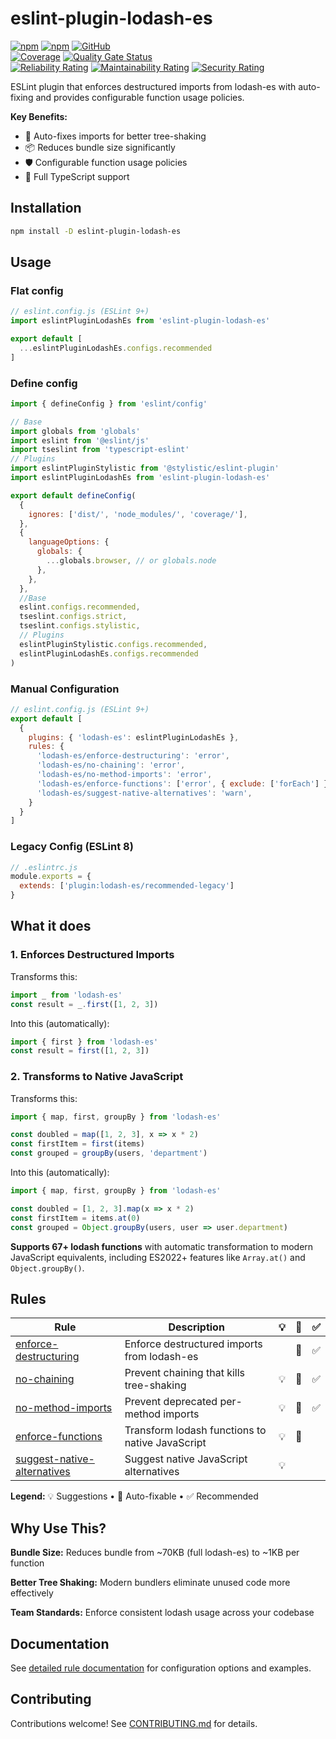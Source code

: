 # eslint-plugin-lodash-es

[![npm](https://img.shields.io/npm/v/eslint-plugin-lodash-es)](https://www.npmjs.com/package/eslint-plugin-lodash-es)
[![npm](https://img.shields.io/npm/dt/eslint-plugin-lodash-es)](https://www.npmjs.com/package/eslint-plugin-lodash-es)
[![GitHub](https://img.shields.io/github/license/ilovepixelart/eslint-plugin-lodash-es)](https://github.com/ilovepixelart/eslint-plugin-lodash-es/blob/main/LICENSE)
\
[![Coverage](https://sonarcloud.io/api/project_badges/measure?project=ilovepixelart_eslint-plugin-lodash-es&metric=coverage)](https://sonarcloud.io/summary/new_code?id=ilovepixelart_eslint-plugin-lodash-es)
[![Quality Gate Status](https://sonarcloud.io/api/project_badges/measure?project=ilovepixelart_eslint-plugin-lodash-es&metric=alert_status)](https://sonarcloud.io/summary/new_code?id=ilovepixelart_eslint-plugin-lodash-es)
\
[![Reliability Rating](https://sonarcloud.io/api/project_badges/measure?project=ilovepixelart_eslint-plugin-lodash-es&metric=reliability_rating)](https://sonarcloud.io/summary/new_code?id=ilovepixelart_eslint-plugin-lodash-es)
[![Maintainability Rating](https://sonarcloud.io/api/project_badges/measure?project=ilovepixelart_eslint-plugin-lodash-es&metric=sqale_rating)](https://sonarcloud.io/summary/new_code?id=ilovepixelart_eslint-plugin-lodash-es)
[![Security Rating](https://sonarcloud.io/api/project_badges/measure?project=ilovepixelart_eslint-plugin-lodash-es&metric=security_rating)](https://sonarcloud.io/summary/new_code?id=ilovepixelart_eslint-plugin-lodash-es)

ESLint plugin that enforces destructured imports from lodash-es with auto-fixing and provides configurable function usage policies.

**Key Benefits:**

- 🔧 Auto-fixes imports for better tree-shaking
- 📦 Reduces bundle size significantly  
- 🛡️ Configurable function usage policies
- 📝 Full TypeScript support

## Installation

```bash
npm install -D eslint-plugin-lodash-es
```

## Usage

### Flat config

```javascript
// eslint.config.js (ESLint 9+)
import eslintPluginLodashEs from 'eslint-plugin-lodash-es'

export default [
  ...eslintPluginLodashEs.configs.recommended
]
```

### Define config

```javascript
import { defineConfig } from 'eslint/config'

// Base
import globals from 'globals'
import eslint from '@eslint/js'
import tseslint from 'typescript-eslint'
// Plugins
import eslintPluginStylistic from '@stylistic/eslint-plugin'
import eslintPluginLodashEs from 'eslint-plugin-lodash-es'

export default defineConfig(
  {
    ignores: ['dist/', 'node_modules/', 'coverage/'],
  },
  {
    languageOptions: {
      globals: {
        ...globals.browser, // or globals.node
      },
    },
  },
  //Base
  eslint.configs.recommended,
  tseslint.configs.strict,
  tseslint.configs.stylistic,
  // Plugins
  eslintPluginStylistic.configs.recommended,
  eslintPluginLodashEs.configs.recommended
)

```

### Manual Configuration

```javascript
// eslint.config.js (ESLint 9+)
export default [
  {
    plugins: { 'lodash-es': eslintPluginLodashEs },
    rules: {
      'lodash-es/enforce-destructuring': 'error',
      'lodash-es/no-chaining': 'error',
      'lodash-es/no-method-imports': 'error',
      'lodash-es/enforce-functions': ['error', { exclude: ['forEach'] }],
      'lodash-es/suggest-native-alternatives': 'warn',
    }
  }
]
```

### Legacy Config (ESLint 8)

```javascript
// .eslintrc.js
module.exports = {
  extends: ['plugin:lodash-es/recommended-legacy']
}
```

## What it does

### 1. Enforces Destructured Imports

Transforms this:

```typescript
import _ from 'lodash-es'
const result = _.first([1, 2, 3])
```

Into this (automatically):

```typescript
import { first } from 'lodash-es'
const result = first([1, 2, 3])
```

### 2. Transforms to Native JavaScript

Transforms this:

```typescript
import { map, first, groupBy } from 'lodash-es'

const doubled = map([1, 2, 3], x => x * 2)
const firstItem = first(items)
const grouped = groupBy(users, 'department')
```

Into this (automatically):

```typescript
import { map, first, groupBy } from 'lodash-es'

const doubled = [1, 2, 3].map(x => x * 2)
const firstItem = items.at(0)
const grouped = Object.groupBy(users, user => user.department)
```

**Supports 67+ lodash functions** with automatic transformation to modern JavaScript equivalents, including ES2022+ features like `Array.at()` and `Object.groupBy()`.

## Rules

| Rule | Description | 💡 | 🔧 | ✅ |
|------|-------------|:--:|:--:|:--:|
| [enforce-destructuring](./docs/rules/enforce-destructuring.md) | Enforce destructured imports from lodash-es | | 🔧 | ✅ |
| [no-chaining](./docs/rules/no-chaining.md) | Prevent chaining that kills tree-shaking | 💡 | 🔧 | ✅ |
| [no-method-imports](./docs/rules/no-method-imports.md) | Prevent deprecated per-method imports | 💡 | 🔧 | ✅ |
| [enforce-functions](./docs/rules/enforce-functions.md) | Transform lodash functions to native JavaScript | 💡 | 🔧 | |
| [suggest-native-alternatives](./docs/rules/suggest-native-alternatives.md) | Suggest native JavaScript alternatives | 💡 | | |

**Legend:** 💡 Suggestions • 🔧 Auto-fixable • ✅ Recommended

## Why Use This?

**Bundle Size:** Reduces bundle from ~70KB (full lodash-es) to ~1KB per function

**Better Tree Shaking:** Modern bundlers eliminate unused code more effectively

**Team Standards:** Enforce consistent lodash usage across your codebase

## Documentation

See [detailed rule documentation](./docs/rules/) for configuration options and examples.

## Contributing

Contributions welcome! See [CONTRIBUTING.md](./CONTRIBUTING.md) for details.
